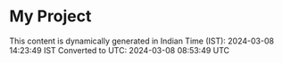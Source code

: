 # My Project

This content is dynamically generated in Indian Time (IST): 2024-03-08 14:23:49 IST
Converted to UTC: 2024-03-08 08:53:49 UTC
